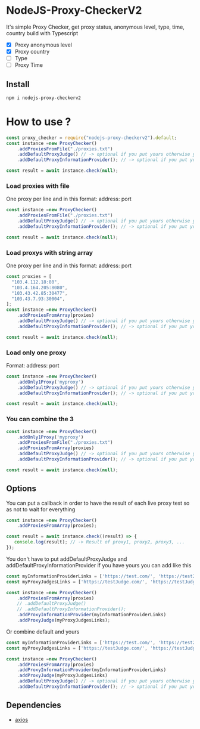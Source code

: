 # NodeJS-Proxy-CheckerV2

It's simple Proxy Checker, get proxy status, anonymous level, type, time, country build with Typescript

- [x] Proxy anonymous level
- [x] Proxy country
- [ ] Type
- [ ] Proxy Time

## Install

```bash
npm i nodejs-proxy-checkerv2
```

# How to use ?

```javascript
const proxy_checker = require("nodejs-proxy-checkerv2").default;
const instance =new ProxyChecker()
    .addProxiesFromFile("./proxies.txt")
    .addDefaultProxyJudge() // -> optional if you put yours otherwise you have to put it
    .addDefaultProxyInformationProvider(); // -> optional if you put yours otherwise you have to put it

const result = await instance.check(null);
```

### Load proxies with file

One proxy per line and in this format: address: port

```javascript
const instance =new ProxyChecker()
    .addProxiesFromFile("./proxies.txt")
    .addDefaultProxyJudge() // -> optional if you put yours otherwise you have to put it
    .addDefaultProxyInformationProvider(); // -> optional if you put yours otherwise you have to put it

const result = await instance.check(null);
```

### Load proxys with string array

One proxy per line and in this format: address: port

```javascript
const proxies = [
  "103.4.112.18:80",
  "103.4.164.205:8080",
  "103.43.42.85:30477",
  "103.43.7.93:30004",
];
const instance =new ProxyChecker()
    .addProxiesFromArray(proxies)
    .addDefaultProxyJudge() // -> optional if you put yours otherwise you have to put it
    .addDefaultProxyInformationProvider(); // -> optional if you put yours otherwise you have to put it

const result = await instance.check(null);
```

### Load only one proxy

Format: address: port

```javascript
const instance =new ProxyChecker()
    .addOnly1Proxy('myproxy')
    .addDefaultProxyJudge() // -> optional if you put yours otherwise you have to put it
    .addDefaultProxyInformationProvider(); // -> optional if you put yours otherwise you have to put it

const result = await instance.check(null);
```

### You can combine the 3

```javascript
const instance =new ProxyChecker()
    .addOnly1Proxy('myproxy')
    .addProxiesFromFile("./proxies.txt")
    .addProxiesFromArray(proxies)
    .addDefaultProxyJudge() // -> optional if you put yours otherwise you have to put it
    .addDefaultProxyInformationProvider(); // -> optional if you put yours otherwise you have to put it

const result = await instance.check(null);
```

## Options

You can put a callback in order to have the result of each live proxy test so as not to wait for everything

```javascript
const instance =new ProxyChecker()
    .addProxiesFromArray(proxies);

const result = await instance.check((result) => {
   console.log(result); // -> Result of proxy1, proxy2, proxy3, ...
});
```

You don't have to put addDefaultProxyJudge and addDefaultProxyInformationProvider if you have yours you can add like this

```javascript
const myInformationProviderLinks = ['https://test.com/', 'https://test2.com/']
const myProxyJudgesLinks = ['https://testJudge.com/', 'https://testJudge2.com/']

const instance =new ProxyChecker()
    .addProxiesFromArray(proxies)
    // .addDefaultProxyJudge()
    // .addDefaultProxyInformationProvider();
    .addProxyInformationProvider(myInformationProviderLinks)
    .addProxyJudge(myProxyJudgesLinks);
```

Or combine default and yours

```javascript
const myInformationProviderLinks = ['https://test.com/', 'https://test2.com/']
const myProxyJudgesLinks = ['https://testJudge.com/', 'https://testJudge2.com/']

const instance =new ProxyChecker()
    .addProxiesFromArray(proxies)
    .addProxyInformationProvider(myInformationProviderLinks)
    .addProxyJudge(myProxyJudgesLinks)
    .addDefaultProxyJudge() // -> optional if you put yours otherwise you have to put it
    .addDefaultProxyInformationProvider(); // -> optional if you put yours otherwise you have to put it
```

## Dependencies

- [axios](https://www.npmjs.com/package/axios)
